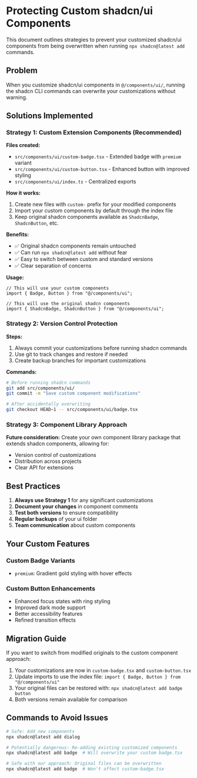 # Protecting Custom shadcn/ui Components

This document outlines strategies to prevent your customized shadcn/ui components from being overwritten when running `npx shadcn@latest add` commands.

## Problem

When you customize shadcn/ui components in `@/components/ui/`, running the shadcn CLI commands can overwrite your customizations without warning.

## Solutions Implemented

### Strategy 1: Custom Extension Components (Recommended)

**Files created:**

- `src/components/ui/custom-badge.tsx` - Extended badge with `premium` variant
- `src/components/ui/custom-button.tsx` - Enhanced button with improved styling
- `src/components/ui/index.ts` - Centralized exports

**How it works:**

1. Create new files with `custom-` prefix for your modified components
2. Import your custom components by default through the index file
3. Keep original shadcn components available as `ShadcnBadge`, `ShadcnButton`, etc.

**Benefits:**

- ✅ Original shadcn components remain untouched
- ✅ Can run `npx shadcn@latest add` without fear
- ✅ Easy to switch between custom and standard versions
- ✅ Clear separation of concerns

**Usage:**

```tsx
// This will use your custom components
import { Badge, Button } from "@/components/ui";

// This will use the original shadcn components
import { ShadcnBadge, ShadcnButton } from "@/components/ui";
```

### Strategy 2: Version Control Protection

**Steps:**

1. Always commit your customizations before running shadcn commands
2. Use git to track changes and restore if needed
3. Create backup branches for important customizations

**Commands:**

```bash
# Before running shadcn commands
git add src/components/ui/
git commit -m "Save custom component modifications"

# After accidentally overwriting
git checkout HEAD~1 -- src/components/ui/badge.tsx
```

### Strategy 3: Component Library Approach

**Future consideration:**
Create your own component library package that extends shadcn components, allowing for:

- Version control of customizations
- Distribution across projects
- Clear API for extensions

## Best Practices

1. **Always use Strategy 1** for any significant customizations
2. **Document your changes** in component comments
3. **Test both versions** to ensure compatibility
4. **Regular backups** of your ui folder
5. **Team communication** about custom components

## Your Custom Features

### Custom Badge Variants

- `premium`: Gradient gold styling with hover effects

### Custom Button Enhancements

- Enhanced focus states with ring styling
- Improved dark mode support
- Better accessibility features
- Refined transition effects

## Migration Guide

If you want to switch from modified originals to the custom component approach:

1. Your customizations are now in `custom-badge.tsx` and `custom-button.tsx`
2. Update imports to use the index file: `import { Badge, Button } from "@/components/ui"`
3. Your original files can be restored with: `npx shadcn@latest add badge button`
4. Both versions remain available for comparison

## Commands to Avoid Issues

```bash
# Safe: Add new components
npx shadcn@latest add dialog

# Potentially dangerous: Re-adding existing customized components
npx shadcn@latest add badge  # Will overwrite your custom badge.tsx

# Safe with our approach: Original files can be overwritten
npx shadcn@latest add badge  # Won't affect custom-badge.tsx
```
